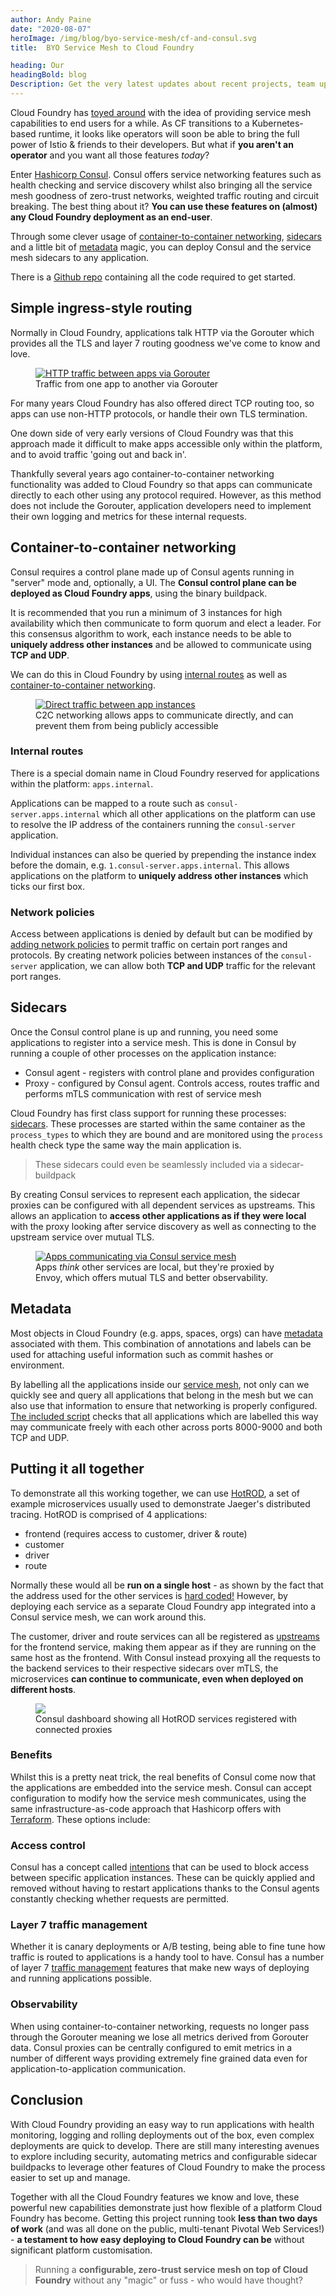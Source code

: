 ```yaml
---
author: Andy Paine
date: "2020-08-07"
heroImage: /img/blog/byo-service-mesh/cf-and-consul.svg
title:  BYO Service Mesh to Cloud Foundry

heading: Our
headingBold: blog
Description: Get the very latest updates about recent projects, team updates, thoughts and industry news from our team of EngineerBetter experts.
---
```


Cloud Foundry has [toyed around](https://docs.cloudfoundry.org/adminguide/service-mesh.html) with the idea of providing service mesh capabilities to end users for a while. As CF transitions to a Kubernetes-based runtime, it looks like operators will soon be able to bring the full power of Istio & friends to their developers. But what if **you aren't an operator** and you want all those features _today_?

Enter [Hashicorp Consul](https://www.consul.io/). Consul offers service networking features such as health checking and service discovery whilst also bringing all the service mesh goodness of zero-trust networks, weighted traffic routing and circuit breaking. The best thing about it? **You can use these features on (almost) any Cloud Foundry deployment as an end-user**.

Through some clever usage of [container-to-container networking](https://docs.cloudfoundry.org/concepts/understand-cf-networking.html), [sidecars](https://docs.cloudfoundry.org/devguide/sidecars.html) and a little bit of [metadata](https://docs.cloudfoundry.org/adminguide/metadata.html) magic, you can deploy Consul and the service mesh sidecars to any application.

<section class="boxout">
<p>There is a <a target="_blank" href="https://github.com/EngineerBetter/byo-service-mesh/tree/blog-post">Github repo</a> containing all the code required to get started.</p>
</section>

## Simple ingress-style routing
Normally in Cloud Foundry, applications talk HTTP via the Gorouter which provides all the TLS and layer 7 routing goodness we've come to know and love.

<figure>
  <a href="/img/blog/byo-service-mesh/simple.svg" target="_blank"><img src="/img/blog/byo-service-mesh/simple.svg" alt="HTTP traffic between apps via Gorouter" /></a>
  <figcaption>Traffic from one app to another via Gorouter</figcaption>
</figure>

For many years Cloud Foundry has also offered direct TCP routing too, so apps can use non-HTTP protocols, or handle their own TLS termination.

One down side of very early versions of Cloud Foundry was that this approach made it difficult to make apps accessible only within the platform, and to avoid traffic 'going out and back in'.

Thankfully several years ago container-to-container networking functionality was added to Cloud Foundry so that apps can communicate directly to each other using any protocol required. However, as this method does not include the Gorouter, application developers need to implement their own logging and metrics for these internal requests.

## Container-to-container networking
Consul requires a control plane made up of Consul agents running in "server" mode and, optionally, a UI. The **Consul control plane can be deployed as Cloud Foundry apps**, using the binary buildpack.

It is recommended that you run a minimum of 3 instances for high availability which then communicate to form quorum and elect a leader. For this consensus algorithm to work, each instance needs to be able to **uniquely address other instances** and be allowed to communicate using **TCP and UDP**.

We can do this in Cloud Foundry by using [internal routes](https://docs.cloudfoundry.org/devguide/deploy-apps/routes-domains.html#internal-routes) as well as [container-to-container networking](https://docs.cloudfoundry.org/concepts/understand-cf-networking.html).

<figure>
  <a href="/img/blog/byo-service-mesh/c2c.svg" target="_blank"><img src="/img/blog/byo-service-mesh/c2c.svg" alt="Direct traffic between app instances" /></a>
  <figcaption>C2C networking allows apps to communicate directly, and can prevent them from being publicly accessible</figcaption>
</figure>

### Internal routes
There is a special domain name in Cloud Foundry reserved for applications within the platform: `apps.internal`.

Applications can be mapped to a route such as `consul-server.apps.internal` which all other applications on the platform can use to resolve the IP address of the containers running the `consul-server` application.

Individual instances can also be queried by prepending the instance index before the domain, e.g. `1.consul-server.apps.internal`. This allows applications on the platform to **uniquely address other instances** which ticks our first box.

### Network policies
Access between applications is denied by default but can be modified by [adding network policies](https://docs.cloudfoundry.org/devguide/deploy-apps/cf-networking.html#create-policies) to permit traffic on certain port ranges and protocols. By creating network policies between instances of the `consul-server` application, we can allow both **TCP and UDP** traffic for the relevant port ranges.

## Sidecars
Once the Consul control plane is up and running, you need some applications to register into a service mesh. This is done in Consul by running a couple of other processes on the application instance:

- Consul agent - registers with control plane and provides configuration
- Proxy - configured by Consul agent. Controls access, routes traffic and performs mTLS communication with rest of service mesh

Cloud Foundry has first class support for running these processes: [sidecars](https://docs.cloudfoundry.org/devguide/sidecars.html). These processes are started within the same container as the `process_types` to which they are bound and are monitored using the `process` health check type the same way the main application is.

> These sidecars could even be seamlessly included via a sidecar-buildpack

By creating Consul services to represent each application, the sidecar proxies can be configured with all dependent services as upstreams. This allows an application to **access other applications as if they were local** with the proxy looking after service discovery as well as connecting to the upstream service over mutual TLS.

<figure>
  <a href="/img/blog/byo-service-mesh/mesh.svg" target="_blank"><img src="/img/blog/byo-service-mesh/mesh.svg" alt="Apps communicating via Consul service mesh" /></a>
  <figcaption>Apps <em>think</em> other services are local, but they're proxied by Envoy, which offers mutual TLS and better observability.</figcaption>
</figure>

## Metadata
Most objects in Cloud Foundry (e.g. apps, spaces, orgs) can have [metadata](https://docs.cloudfoundry.org/adminguide/metadata.html) associated with them. This combination of annotations and labels can be used for attaching useful information such as commit hashes or environment.

By labelling all the applications inside our [service mesh](https://github.com/EngineerBetter/byo-service-mesh/blob/blog-post/manifest.yml#L25-L27), not only can we quickly see and query all applications that belong in the mesh but we can also use that information to ensure that networking is properly configured. [The included script](https://github.com/EngineerBetter/byo-service-mesh/blob/blog-post/network-policies.rb) checks that all applications which are labelled this way may communicate freely with each other across ports 8000-9000 and both TCP and UDP.

## Putting it all together
To demonstrate all this working together, we can use [HotROD](https://github.com/jaegertracing/jaeger/tree/master/examples/hotrod), a set of example microservices usually used to demonstrate Jaeger's distributed tracing. HotROD is comprised of 4 applications:

- frontend (requires access to customer, driver & route)
- customer
- driver
- route

Normally these would all be **run on a single host** - as shown by the fact that the address used for the other services is [hard coded!](https://github.com/jaegertracing/jaeger/blob/85d01426d33c77ebb909a5a224c3bdbb89eb94e8/examples/hotrod/cmd/frontend.go#L37-L40) However, by deploying each service as a separate Cloud Foundry app integrated into a Consul service mesh, we can work around this.

The customer, driver and route services can all be registered as [upstreams](https://github.com/EngineerBetter/byo-service-mesh/blob/b400ab10e8302a4d13666598227ad94485f8eae1/consul.d/hotrod-frontend/service.json#L8-L21) for the frontend service, making them appear as if they are running on the same host as the frontend. With Consul instead proxying all the requests to the backend services to their respective sidecars over mTLS, the microservices **can continue to communicate, even when deployed on different hosts**.

<figure>
  <img src="/img/blog/consul-dashboard.png" class="fit image">
  <figcaption>Consul dashboard showing all HotROD services registered with connected proxies</figcaption>
</figure>

### Benefits

Whilst this is a pretty neat trick, the real benefits of Consul come now that the applications are embedded into the service mesh. Consul can accept configuration to modify how the service mesh communicates, using the same infrastructure-as-code approach that Hashicorp offers with [Terraform](https://www.terraform.io/). These options include:

### Access control
Consul has a concept called [intentions](https://www.consul.io/docs/connect/intentions) that can be used to block access between specific application instances. These can be quickly applied and removed without having to restart applications thanks to the Consul agents constantly checking whether requests are permitted.

### Layer 7 traffic management
Whether it is canary deployments or A/B testing, being able to fine tune how traffic is routed to applications is a handy tool to have. Consul has a number of layer 7 [traffic management](https://www.consul.io/docs/connect/l7-traffic-management) features that make new ways of deploying and running applications possible.

### Observability
When using container-to-container networking, requests no longer pass through the Gorouter meaning we lose all metrics derived from Gorouter data. Consul proxies can be centrally configured to emit metrics in a number of different ways providing extremely fine grained data even for application-to-application communication.

## Conclusion
With Cloud Foundry providing an easy way to run applications with health monitoring, logging and rolling deployments out of the box, even complex deployments are quick to develop. There are still many interesting avenues to explore including security, automating metrics and configurable sidecar buildpacks to leverage other features of Cloud Foundry to make the process easier to set up and manage.

Together with all the Cloud Foundry features we know and love, these powerful new capabilities demonstrate just how flexible of a platform Cloud Foundry has become. Getting this project running took **less than two days of work** (and was all done on the public, multi-tenant Pivotal Web Services!) - **a testament to how easy deploying to Cloud Foundry can be** without significant platform customisation.

> Running a **configurable, zero-trust service mesh on top of Cloud Foundry** without any "magic" or fuss - who would have thought?
